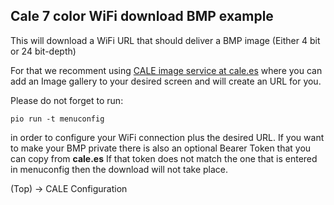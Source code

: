 ## Cale 7 color WiFi download BMP example

This will download a WiFi URL that should deliver a BMP image (Either 4 bit or 24 bit-depth)

For that we recomment using [CALE image service at cale.es](https://cale.es) where you can add an Image gallery to your desired screen and will create an URL for you. 

Please do not forget to run:

    pio run -t menuconfig

in order to configure your WiFi connection plus the desired URL. If you want to make your BMP private there is also an optional Bearer Token that you can copy from **cale.es**
If that token does not match the one that is entered in menuconfig then the download will not take place.

(Top) → CALE Configuration

